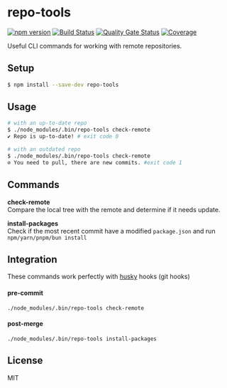 # repo-tools

[![npm version](https://badge.fury.io/js/repo-tools.svg)](https://www.npmjs.com/package/repo-tools) [![Build Status](https://travis-ci.org/gilbarbara/repo-tools.svg?branch=master)](https://travis-ci.org/gilbarbara/repo-tools) [![Quality Gate Status](https://sonarcloud.io/api/project_badges/measure?project=gilbarbara_repo-tools&metric=alert_status)](https://sonarcloud.io/summary/new_code?id=gilbarbara_repo-tools) [![Coverage](https://sonarcloud.io/api/project_badges/measure?project=gilbarbara_repo-tools&metric=coverage)](https://sonarcloud.io/summary/new_code?id=gilbarbara_repo-tools)

Useful CLI commands for working with remote repositories.

## Setup

```bash
$ npm install --save-dev repo-tools
```

## Usage

```bash
# with an up-to-date repo
$ ./node_modules/.bin/repo-tools check-remote	
✔ Repo is up-to-date! # exit code 0

# with an outdated repo
$ ./node_modules/.bin/repo-tools check-remote	
⊘ You need to pull, there are new commits. #exit code 1
```

## Commands

**check-remote**  
Compare the local tree with the remote and determine if it needs update.

**install-packages**  
Check if the most recent commit have a modified `package.json` and run `npm/yarn/pnpm/bun install`

## Integration

These commands work perfectly with [husky](https://github.com/typicode/husky) hooks (git hooks)

#### pre-commit

```shell
./node_modules/.bin/repo-tools check-remote
```

#### post-merge

```shell
./node_modules/.bin/repo-tools install-packages
```

## License

MIT
